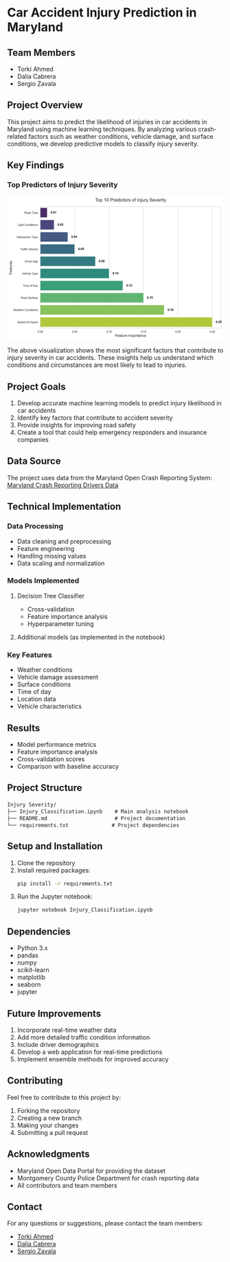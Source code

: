# Car Accident Injury Prediction in Maryland

## Team Members
- Torki Ahmed
- Dalia Cabrera
- Sergio Zavala

## Project Overview
This project aims to predict the likelihood of injuries in car accidents in Maryland using machine learning techniques. By analyzing various crash-related factors such as weather conditions, vehicle damage, and surface conditions, we develop predictive models to classify injury severity.

## Key Findings
### Top Predictors of Injury Severity
![Top Predictors of Injury Severity](injury_predictors.png)

The above visualization shows the most significant factors that contribute to injury severity in car accidents. These insights help us understand which conditions and circumstances are most likely to lead to injuries.

## Project Goals
1. Develop accurate machine learning models to predict injury likelihood in car accidents
2. Identify key factors that contribute to accident severity
3. Provide insights for improving road safety
4. Create a tool that could help emergency responders and insurance companies

## Data Source
The project uses data from the Maryland Open Crash Reporting System:
[Maryland Crash Reporting Drivers Data](https://data.montgomerycountymd.gov/Public-Safety/Crash-Reporting-Drivers-Data/mmzv-x632/about_data)

## Technical Implementation
### Data Processing
- Data cleaning and preprocessing
- Feature engineering
- Handling missing values
- Data scaling and normalization

### Models Implemented
1. Decision Tree Classifier
   - Cross-validation
   - Feature importance analysis
   - Hyperparameter tuning

2. Additional models (as implemented in the notebook)

### Key Features
- Weather conditions
- Vehicle damage assessment
- Surface conditions
- Time of day
- Location data
- Vehicle characteristics

## Results
- Model performance metrics
- Feature importance analysis
- Cross-validation scores
- Comparison with baseline accuracy

## Project Structure
```
Injury Severity/
├── Injury_Classification.ipynb    # Main analysis notebook
├── README.md                      # Project documentation
└── requirements.txt              # Project dependencies
```

## Setup and Installation
1. Clone the repository
2. Install required packages:
   ```bash
   pip install -r requirements.txt
   ```
3. Run the Jupyter notebook:
   ```bash
   jupyter notebook Injury_Classification.ipynb
   ```

## Dependencies
- Python 3.x
- pandas
- numpy
- scikit-learn
- matplotlib
- seaborn
- jupyter

## Future Improvements
1. Incorporate real-time weather data
2. Add more detailed traffic condition information
3. Include driver demographics
4. Develop a web application for real-time predictions
5. Implement ensemble methods for improved accuracy

## Contributing
Feel free to contribute to this project by:
1. Forking the repository
2. Creating a new branch
3. Making your changes
4. Submitting a pull request


## Acknowledgments
- Maryland Open Data Portal for providing the dataset
- Montgomery County Police Department for crash reporting data
- All contributors and team members

## Contact
For any questions or suggestions, please contact the team members:
- [Torki Ahmed](https://www.linkedin.com/in/torki-ah/)
- [Dalia Cabrera](https://www.linkedin.com/in/dalia-c-4754a4247/)
- [Sergio Zavala](https://www.linkedin.com/in/sergiozavala1/) 
